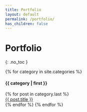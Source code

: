 ```yaml
---
title: Portfolio
layout: default
permalink: /portfolio/
has_children: false
---
```


# Portfolio
{: .no_toc }

<p>
{% for category in site.categories %}
  <h4 name="{{ category | first }}" style="list-style: none !important;">{{ category | first }}</h4>
  {% for post in category.last %}
    <li style="list-style: none !important;"><a href="{{ post.url }}">{{ post.title }}</a></li>
  {% endfor %}
{% endfor %}
</p>

<!-- Print posts

<p>
  {% for post in site.posts %}
      <h1><a href="{{ post.url }}">{{ post.title }}</a></h1>
      {{ post.content }}
      <hr>
  {% endfor %}
<p>

-->